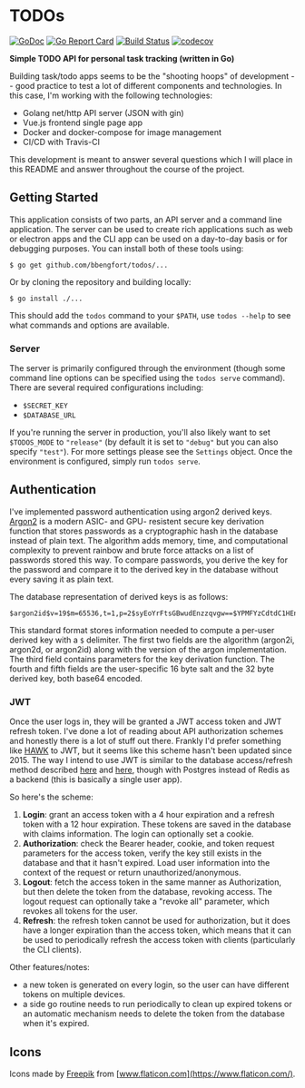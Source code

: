 # TODOs

[![GoDoc](https://godoc.org/github.com/bbengfort/todos?status.svg)](https://godoc.org/github.com/bbengfort/todos)
[![Go Report Card](https://goreportcard.com/badge/github.com/bbengfort/todos)](https://goreportcard.com/report/github.com/bbengfort/todos)
[![Build Status](https://travis-ci.com/bbengfort/todos.svg?branch=master)](https://travis-ci.com/bbengfort/todos)
[![codecov](https://codecov.io/gh/bbengfort/todos/branch/master/graph/badge.svg)](https://codecov.io/gh/bbengfort/todos)


**Simple TODO API for personal task tracking (written in Go)**

Building task/todo apps seems to be the "shooting hoops" of development -- good practice to test a lot of different components and technologies. In this case, I'm working with the following technologies:

- Golang net/http API server (JSON with gin)
- Vue.js frontend single page app
- Docker and docker-compose for image management
- CI/CD with Travis-CI

This development is meant to answer several questions which I will place in this README and answer throughout the course of the project.

## Getting Started

This application consists of two parts, an API server and a command line application. The server can be used to create rich applications such as web or electron apps and the CLI app can be used on a day-to-day basis or for debugging purposes. You can install both of these tools using:

```
$ go get github.com/bbengfort/todos/...
```

Or by cloning the repository and building locally:

```
$ go install ./...
```

This should add the `todos` command to your `$PATH`, use `todos --help` to see what commands and options are available.

### Server

The server is primarily configured through the environment (though some command line options can be specified using the `todos serve` command). There are several required configurations including:

- `$SECRET_KEY`
- `$DATABASE_URL`

If you're running the server in production, you'll also likely want to set `$TODOS_MODE` to `"release"` (by default it is set to `"debug"` but you can also specify `"test"`). For more settings please see the `Settings` object. Once the environment is configured, simply run `todos serve`.

## Authentication

I've implemented password authentication using argon2 derived keys. [Argon2](https://cryptobook.nakov.com/mac-and-key-derivation/argon2) is a modern ASIC- and GPU- resistent secure key derivation function that stores passwords as a cryptographic hash in the database instead of plain text. The algorithm adds memory, time, and computational complexity to prevent rainbow and brute force attacks on a list of passwords stored this way. To compare passwords, you derive the key for the password and compare it to the derived key in the database without every saving it as plain text.

The database representation of derived keys is as follows:

```
$argon2id$v=19$m=65536,t=1,p=2$syEoYrFtsGBwudEnzzqvgw==$YPMFYzCdtdC1HEnQrxZlAj/Jl7HWLdqxcKqf7W4Om9w=
```

This standard format stores information needed to compute a per-user derived key with a `$` delimiter. The first two fields are the algorithm (argon2i, argon2d, or argon2id) along with the version of the argon implementation. The third field contains parameters for the key derivation function. The fourth and fifth fields are the user-specific 16 byte salt and the 32 byte derived key, both base64 encoded.

### JWT

Once the user logs in, they will be granted a JWT access token and JWT refresh token. I've done a lot of reading about API authorization schemes and honestly there is a lot of stuff out there. Frankly I'd prefer something like [HAWK](https://chrisdecairos.ca/api-key-authentication-using-hawk/) to JWT, but it seems like this scheme hasn't been updated since 2015. The way I intend to use JWT is similar to the database access/refresh method described [here](https://www.cloudjourney.io/articles/security/jwt_in_golang-su/) and [here](https://www.sohamkamani.com/golang/2019-01-01-jwt-authentication/), though with Postgres instead of Redis as a backend (this is basically a single user app).

So here's the scheme:

1. **Login**: grant an access token with a 4 hour expiration and a refresh token with a 12 hour expiration. These tokens are saved in the database with claims information. The login can optionally set a cookie.
2. **Authorization**: check the Bearer header, cookie, and token request parameters for the access token, verify the key still exists in the database and that it hasn't expired. Load user information into the context of the request or return unauthorized/anonymous.
3. **Logout**: fetch the access token in the same manner as Authorization, but then delete the token from the database, revoking access. The logout request can optionally take a "revoke all" parameter, which revokes all tokens for the user.
4. **Refresh**: the refresh token cannot be used for authorization, but it does have a longer expiration than the access token, which means that it can be used to periodically refresh the access token with clients (particularly the CLI clients).

Other features/notes:

- a new token is generated on every login, so the user can have different tokens on multiple devices.
- a side go routine needs to run periodically to clean up expired tokens or an automatic mechanism needs to delete the token from the database when it's expired.

## Icons

Icons made by [Freepik](https://www.flaticon.com/authors/freepik) from [www.flaticon.com](https://www.flaticon.com/).